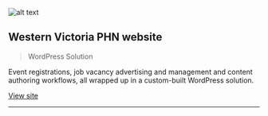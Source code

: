 ![alt text](/img/projects/westvicphn.png "Western Victoria PHN website")

## Western Victoria PHN website

> WordPress Solution

Event registrations, job vacancy advertising and management and content authoring workflows, all wrapped up in a custom-built WordPress solution.

[View site](https://westvicphn.com.au)

----------